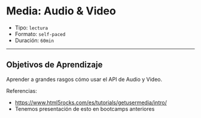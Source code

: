 # Media: Audio & Video

- Tipo: `lectura`
- Formato: `self-paced`
- Duración: `60min`

***

## Objetivos de Aprendizaje

Aprender a grandes rasgos cómo usar el API de Audio y Video.

Referencias:

- https://www.html5rocks.com/es/tutorials/getusermedia/intro/ 
- Tenemos presentación de esto en bootcamps anteriores